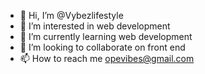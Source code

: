 - 👋 Hi, I’m @Vybezlifestyle
- 👀 I’m interested in web development
- 🌱 I’m currently learning web development 
- 💞️ I’m looking to collaborate on front end
- 📫 How to reach me opevibes@gmail.com

<!---
Vybezlifestyle/Vybezlifestyle is a ✨ special ✨ repository because its `README.md` (this file) appears on your GitHub profile.
You can click the Preview link to take a look at your changes.
--->
